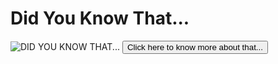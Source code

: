 <html>
	<head>
		<title>Did You Know That?</title>
	</head>
	
<h1>Did You Know That...</h1>
		<div id="image">
			<img src = "https://westdalerowing.files.wordpress.com/2014/12/did-you-know-that-bill-nye-e1417718428747.jpg?w=480&h=197" alt="DID YOU KNOW THAT...">
	<input type="submit" value="Click here to know more about that...">

